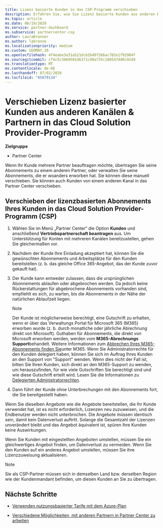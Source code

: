 ```yaml
---
title: Lizenz basierte Kunden in das CSP-Programm verschieben
description: Erfahren Sie, wie Sie Lizenz basierte Kunden aus anderen Kanälen oder einem anderen Partner in das CSP-Programm (Cloud Solution Provider) im Partner Center verschieben.
ms.topic: article
ms.date: 06/19/2020
ms.service: partner-dashboard
ms.subservice: partnercenter-csp
author: LauraBrenner
ms.author: labrenne
ms.localizationpriority: medium
ms.custom: SEOMAY.20
ms.openlocfilehash: 4f4eabe3e31a521dcb2bd0f26bac702e1f92984f
ms.sourcegitcommit: cf4c5c3469581d6371c99a735c186547dd0c92d9
ms.translationtype: MT
ms.contentlocale: de-DE
ms.lasthandoff: 07/02/2020
ms.locfileid: "85879134"
---
```

# <a name="move-license-based-customers-from-other-channels--partners-to-the-cloud-solution-provider-program"></a>Verschieben Lizenz basierter Kunden aus anderen Kanälen & Partnern in das Cloud Solution Provider-Programm

**Zielgruppe**

- Partner Center

Wenn Ihr Kunde mehrere Partner beauftragen möchte, übertragen Sie seine Abonnements zu einem anderen Partner, oder verwalten Sie seine Abonnements, die er woanders erworben hat. Sie können diese manuell verschieben. Sie können auch Kunden von einem anderen Kanal in das Partner Center verschieben.

## <a name="move-your-customers-license-based-subscriptions-to-the-cloud-solution-provider-program-csp"></a>Verschieben der lizenzbasierten Abonnements Ihres Kunden in das Cloud Solution Provider-Programm (CSP)

1. Wählen Sie im Menü „Partner Center“ die Option **Kunden** und anschließend **Vertriebspartnerschaft beantragen** aus. Um Unterstützung für Konten mit mehreren Kanälen bereitzustellen, gehen Sie gleichermaßen vor.

2. Nachdem der Kunde Ihre Einladung akzeptiert hat, können Sie die gewünschten Abonnements und Arbeitsplätze für den Kunden bereitstellen (z. b. das gleiche Office 365-Angebot, das der Kunde zuvor gekauft hat).

3. Der Kunde kann entweder zulassen, dass die ursprünglichen Abonnements ablaufen oder abgebrochen werden. Da jedoch keine Rückerstattungen für abgebrochene Abonnements vorhanden sind, empfiehlt es sich, zu warten, bis die Abonnements in der Nähe der natürlichen Ablaufzeit liegen.


   >[!NOTE]
   >Der Kunde ist möglicherweise berechtigt, eine Gutschrift zu erhalten, wenn er über das Verwaltungs Portal für Microsoft 365 (M365) erworben wurde (z. b. durch monatliche oder jährliche Abrechnung direkt von Microsoft). Guthaben für Abonnements, die direkt von Microsoft erworben werden, werden vom **M365-Abrechnungs Support**behandelt. Weitere Informationen zum [Abbrechen Ihres M365-Abonnements finden Sie](https://docs.microsoft.com/microsoft-365/commerce/subscriptions/cancel-your-subscription)unter M365. Wenn Sie Administratorrechte für den Kunden delegiert haben, können Sie sich im Auftrag Ihres Kunden an den Support von "Support" wenden. Wenn dies nicht der Fall ist, bitten Sie Ihren Kunden, sich direkt an den M365-Support zu wenden, um herauszufinden, für wie viele Gutschriften Sie berechtigt sind und wie diese Gutschrift erteilt wird. Lesen Sie die Informationen zu [Delegierten Administratorrechten](customers-revoke-admin-privileges.md).


4. Dann führt der Kunde ohne Unterbrechungen mit den Abonnements fort, die Sie bereitgestellt haben.

Wenn Sie dieselben Angebote wie die Angebote bereitstellen, die Ihr Kunde verwendet hat, ist es nicht erforderlich, Lizenzen neu zuzuweisen, und die Endbenutzer werden nicht unterbrochen. Die Angebote müssen identisch sein, damit kein Datenverlust auftritt. Solange die Gesamtzahl der Lizenzen unverändert bleibt und das Angebot äquivalent ist, spüren Ihre Kunden keine Auswirkungen.

Wenn Sie Kunden mit eingestellten Angeboten umstellen, müssen Sie ein gleichwertiges Angebot finden, um Datenverlust zu vermeiden. Wenn Sie den Kunden auf ein anderes Angebot umstellen, müssen Sie ihre Lizenzzuweisung aktualisieren.

>[!NOTE]
> Sie als CSP-Partner müssen sich in demselben Land bzw. derselben Region wie der Kundenmandant befinden, um diesen Kunden an Sie zu übertragen.

## <a name="next-steps"></a>Nächste Schritte

- [Verwenden nutzungsbasierter Tarife mit dem Azure-Plan](azure-plan-get-started.md)
 

- [Verschiedene Möglichkeiten, mit anderen Partnern in Partner Center zu arbeiten](work-with-other-partners.md)
